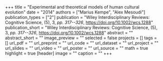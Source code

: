 +++
title = "Experimental and theoretical models of human cultural evolution"
date = "2014"
authors = ["Marius Kempe", "Alex Mesoudi"]
publication_types = ["2"]
publication = "Wiley Interdisciplinary Reviews: Cognitive Science, (5), 3, _pp. 317--326_, https://doi.org/10.1002/wcs.1288"
publication_short = "Wiley Interdisciplinary Reviews: Cognitive Science, (5), 3, _pp. 317--326_, https://doi.org/10.1002/wcs.1288"
abstract = ""
abstract_short = ""
image_preview = ""
selected = false
projects = []
tags = []
url_pdf = ""
url_preprint = ""
url_code = ""
url_dataset = ""
url_project = ""
url_slides = ""
url_video = ""
url_poster = ""
url_source = ""
math = true
highlight = true
[header]
image = ""
caption = ""
+++
